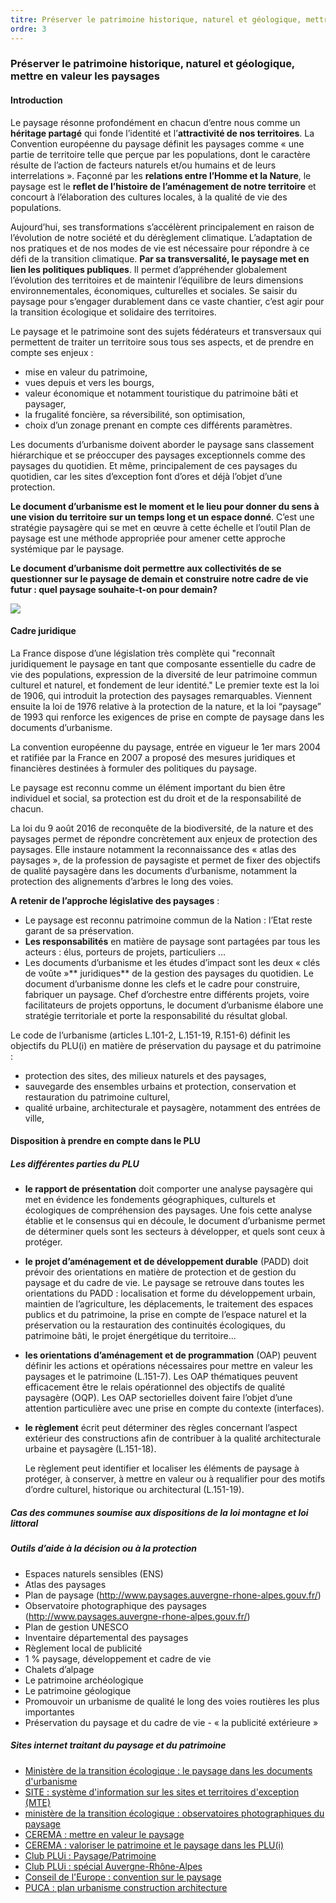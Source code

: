 ```yaml
---
titre: Préserver le patrimoine historique, naturel et géologique, mettre en valeur les paysages
ordre: 3
---
```

### Préserver le patrimoine historique, naturel et géologique, mettre en valeur les paysages

#### Introduction
Le paysage résonne profondément en chacun d’entre nous comme un **héritage partagé** qui fonde l’identité et l’**attractivité de nos territoires**. La Convention européenne du paysage définit les paysages comme « une partie de territoire telle que perçue par les populations, dont le caractère résulte de l’action de facteurs naturels et/ou humains et de leurs interrelations ». Façonné par les **relations entre l’Homme et la Nature**, le paysage est le **reflet de l’histoire de l’aménagement de notre territoire** et concourt à l’élaboration des cultures locales, à la qualité de vie des populations.

Aujourd’hui, ses transformations s’accélèrent principalement en raison de l’évolution de notre société et du dérèglement climatique. L’adaptation de nos pratiques et de nos modes de vie est nécessaire pour répondre à ce défi de la transition climatique. **Par sa transversalité, le paysage met en lien les politiques publiques**. Il permet d’appréhender globalement l’évolution des territoires et de maintenir l’équilibre de leurs dimensions environnementales, économiques, culturelles et sociales.
Se saisir du paysage pour s’engager durablement dans ce vaste chantier, c’est agir pour la transition écologique et solidaire des territoires.

Le paysage et le patrimoine sont des sujets fédérateurs et transversaux qui permettent de traiter un territoire sous tous ses aspects, et de prendre en compte ses enjeux :
- mise en valeur du patrimoine,
- vues depuis et vers les bourgs,
- valeur économique et notamment touristique du patrimoine bâti et paysager,
- la frugalité foncière, sa réversibilité, son optimisation,
- choix d’un zonage prenant en compte ces différents paramètres.

Les documents d’urbanisme doivent aborder le paysage sans classement hiérarchique et se préoccuper des paysages exceptionnels comme des paysages du quotidien. Et même, principalement de ces paysages du quotidien, car les sites d’exception font d’ores et déjà l’objet d’une protection.

**Le document d’urbanisme est le moment et le lieu pour donner du sens à une vision du territoire sur un temps long et un espace donné**. C’est une stratégie paysagère qui se met en œuvre à cette échelle et l’outil Plan de paysage est une méthode appropriée pour amener cette approche systémique par le paysage. 

**Le document d’urbanisme doit permettre aux collectivités de se questionner sur le paysage de demain et construire notre cadre de vie futur : quel paysage souhaite-t-on pour demain?**

 <img src="/images/Paysage.png"/>

#### Cadre juridique
La France dispose d’une législation très complète qui "reconnaît juridiquement le paysage en tant que composante essentielle du cadre de vie des populations, expression de la diversité de leur patrimoine commun culturel et naturel, et fondement de leur identité."  Le premier texte est la loi de 1906, qui introduit la protection des paysages remarquables. Viennent ensuite la loi de 1976 relative à la protection de la nature, et la loi “paysage” de 1993 qui renforce les exigences de prise en compte de paysage dans les documents d’urbanisme. 

La convention européenne du paysage, entrée en vigueur le 1er mars 2004 et ratifiée par la France en 2007 a proposé des mesures juridiques et financières destinées à formuler des politiques du paysage.

Le paysage est reconnu comme un élément important du bien être individuel et social, sa protection est du droit et de la responsabilité de chacun.

La loi du 9 août 2016 de reconquête de la biodiversité, de la nature et des paysages permet de répondre concrètement aux enjeux de protection des paysages. Elle instaure notamment la reconnaissance des « atlas des paysages », de la profession de paysagiste et permet de fixer des objectifs de qualité paysagère dans les documents d’urbanisme, notamment la protection des alignements d’arbres le long des voies.  

**A retenir de l’approche législative des paysages** :
- Le paysage est reconnu patrimoine commun de la Nation : l’Etat reste garant de sa préservation. 	
- **Les responsabilités** en matière de paysage sont partagées par tous les acteurs : élus, porteurs de projets, particuliers …
- Les documents d’urbanisme et les études d’impact sont les deux « clés de voûte »** juridiques** de la gestion des paysages du quotidien. Le document d’urbanisme donne les clefs et le cadre pour construire, fabriquer un paysage. Chef d’orchestre entre différents projets, voire facilitateurs de projets opportuns, le document d’urbanisme élabore une stratégie territoriale et porte la responsabilité du résultat global. 	

Le code de l’urbanisme (articles L.101-2, L.151-19, R.151-6) définit les objectifs du PLU(i) en matière de préservation du paysage et du patrimoine :
- protection des sites, des milieux naturels et des paysages,
- sauvegarde des ensembles urbains et protection, conservation et restauration du patrimoine culturel,
- qualité urbaine, architecturale et paysagère, notamment des entrées de ville,
    
#### Disposition à prendre en compte dans le PLU

##### Les différentes parties du PLU
- **le rapport de présentation** doit comporter une analyse paysagère qui met en évidence les fondements géographiques, culturels et écologiques de compréhension des paysages. Une fois cette analyse établie et le consensus qui en découle, le document d’urbanisme permet de déterminer quels sont les secteurs à développer, et quels sont ceux à protéger. 
 - **le projet d’aménagement et de développement durable** (PADD) doit prévoir des orientations en matière de protection et de gestion du paysage et du cadre de vie.
Le paysage se retrouve dans toutes les orientations du PADD : localisation et forme du développement urbain, maintien de l’agriculture, les déplacements, le traitement des espaces publics et du patrimoine, la prise en compte de l’espace naturel et la préservation ou  la restauration des continuités écologiques, du patrimoine bâti, le projet énergétique du territoire...
- **les orientations d’aménagement et de programmation** (OAP) peuvent définir les actions et opérations nécessaires pour mettre en valeur les paysages et le patrimoine (L.151-7).
Les OAP thématiques peuvent efficacement être le relais opérationnel des objectifs de qualité paysagère (OQP). Les OAP sectorielles doivent faire l’objet d’une attention particulière avec une prise en compte du contexte (interfaces).
 - **le règlement** écrit peut déterminer des règles concernant l’aspect extérieur des constructions afin de contribuer à la qualité architecturale urbaine et paysagère (L.151-18).
      
      Le règlement peut identifier et localiser les éléments de paysage à protéger, à conserver, à mettre en valeur ou à requalifier pour des motifs d’ordre culturel, historique ou architectural (L.151-19).
##### Cas des communes soumise aux dispositions de la loi montagne et loi littoral
           
##### Outils d’aide à la décision ou à la protection
 
- Espaces naturels sensibles (ENS)
- Atlas des paysages
- Plan de paysage (http://www.paysages.auvergne-rhone-alpes.gouv.fr/)
- Observatoire photographique des paysages (http://www.paysages.auvergne-rhone-alpes.gouv.fr/)
- Plan de gestion UNESCO
- Inventaire départemental des paysages
- Règlement local de publicité
- 1 % paysage, développement et cadre de vie
- Chalets d’alpage 
- Le patrimoine archéologique
- Le patrimoine géologique
- Promouvoir un urbanisme de qualité le long des voies routières les plus importantes
- Préservation du paysage et du cadre de vie - « la publicité extérieure » 

##### Sites internet traitant du paysage et du patrimoine 

- [Ministère de la transition écologique : le paysage dans les documents d'urbanisme](https://www.cohesion-territoires.gouv.fr/le-paysage-dans-les-documents-durbanisme)
- [SITE : système d'information sur les sites et territoires d'exception (MTE)](https://site.din.developpement-durable.gouv.fr/public/accueil;jsessionid=86CFE28C4BD3A294DFB8499616A18D89.tc_site_171_48)
- [ministère de la transition écologique : observatoires photographiques du paysage](https://objectif-paysages.developpement-durable.gouv.fr/les-observatoires-photographiques-du-paysage-21)
- [CEREMA : mettre en valeur le paysage](http://outil2amenagement.cerema.fr/mettre-en-valeur-le-patrimoine-bati-et-le-paysage-r428.html)
- [CEREMA : valoriser le patrimoine et le paysage dans les PLU(i)](http://outil2amenagement.cerema.fr/valoriser-le-patrimoine-et-le-paysage-dans-les-plu-r859.html)
- [Club PLUi : Paysage/Patrimoine](http://www.club-plui.logement.gouv.fr/paysage-patrimoine-r116.html)
- [Club PLUi : spécial Auvergne-Rhône-Alpes](http://www.club-plui.logement.gouv.fr/plui-paysage-et-patrimoine-un-dossier-special-du-r147.html)
- [Conseil de l'Europe : convention sur le paysage](https://www.coe.int/fr/web/landscape/reference-texts)
- [PUCA : plan urbanisme construction architecture](http://www.urbanisme-puca.gouv.fr/)
